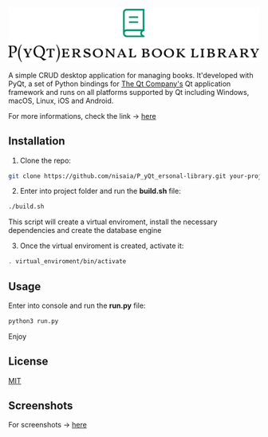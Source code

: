 ![logo](assets/screens/logo_large.png)

A simple CRUD desktop application for managing books. It'developed with PyQt, a set of Python bindings for [The Qt Company's](https://www.qt.io/) Qt application framework and runs on all platforms supported by Qt including Windows, macOS, Linux, iOS and Android.

For more informations, check the link -> [here](https://riverbankcomputing.com/software/pyqt)

## Installation

1. Clone the repo:

```bash
git clone https://github.com/nisaia/P_yQt_ersonal-library.git your-project-name
```

2. Enter into project folder and run the **build.sh** file:

```bash
./build.sh
```

This script will create a virtual enviroment, install the necessary dependencies and create the database engine

3. Once the virtual enviroment is created, activate it:

```bash
. virtual_enviroment/bin/activate
```

## Usage

Enter into console and run the **run.py** file:

```bash
python3 run.py
```

Enjoy

## License
[MIT](https://choosealicense.com/licenses/mit/)

## Screenshots

For screenshots -> [here](assets/screens/README.md)
